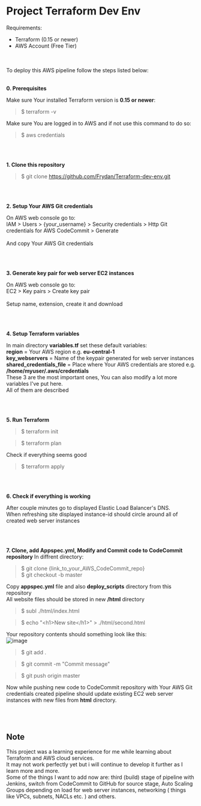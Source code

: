 # Project Terraform Dev Env

Requirements:
 - Terraform (0.15 or newer)
 - AWS Account (Free Tier)

<br />
<br />
To deploy this AWS pipeline follow the steps listed below:
<br />
<br />

**0. Prerequisites**

Make sure Your installed Terraform version is **0.15 or newer**:
>$ terraform -v

Make sure You are logged in to AWS and if not use this command to do so:
>$ aws credentials

<br />
<br />

**1. Clone this repository**
>$ git clone https://github.com/Frydan/Terraform-dev-env.git

<br />
<br />

**2. Setup Your AWS Git credentials**

On AWS web console go to: <br />
IAM > Users > {your_username} > Security credentials > Http Git credentials for AWS CodeCommit > Generate <br /> <br />
And copy Your AWS Git credentials

<br />
<br />

**3. Generate key pair for web server EC2 instances**

On AWS web console go to: <br />
EC2 > Key pairs > Create key pair <br /> <br />
Setup name, extension, create it and download

<br />
<br />

**4. Setup Terraform variables**

In main directory **variables.tf** set these default variables: <br />
**region** = Your AWS region e.g. **eu-central-1** <br />
**key_webservers** = Name of the keypair generated for web server instances <br />
**shared_credentials_file** = Place where Your AWS credentials are stored e.g. **/home/myuser/.aws/credentials** <br />
These 3 are the most important ones, You can also modify a lot more variables I've put here. <br />
All of them are described <br />

<br />
<br />

**5. Run Terraform**
>$ terraform init

>$ terraform plan

Check if everything seems good

>$ terraform apply

<br />
<br />

**6. Check if everything is working**

After couple minutes go to displayed Elastic Load Balancer's DNS. <br />
When refreshing site displayed instance-id should circle around all of created web server instances

<br />
<br />

**7. Clone, add Appspec.yml, Modify and Commit code to CodeCommit repository**
In diffrent directory: <br />
>$ git clone {link_to_your_AWS_CodeCommit_repo} <br />
>$ git checkout -b master <br />

Copy **appspec.yml** file and also **deploy_scripts** directory from this repository <br />
All website files should be stored in new **/html** directory <br />

>$ subl ./html/index.html


>$ echo "\<h1>New site\</h1>" > ./html/second.html


Your repository contents should something look like this: <br />
![image](https://user-images.githubusercontent.com/74418919/119979085-bf587600-bfba-11eb-8433-28950d65fd60.png)

>$ git add .


>$ git commit -m "Commit message"


>$ git push origin master

Now while pushing new code to CodeCommit repository with Your AWS Git credentials created pipeline should update existing EC2 web server instances with new files from **html** directory.

<br />
<br />

## Note

This project was a learning experience for me while learning about Terraform and AWS cloud services. <br />
It may not work perfectly yet but i will continue to develop it further as I learn more and more. <br />
Some of the things I want to add now are: third (build) stage of pipeline with Jenkins, switch from CodeCommit to GitHub for source stage, Auto Scaling Groups depending on load for web server instances, networking ( things like VPCs, subnets, NACLs etc. ) and others.

